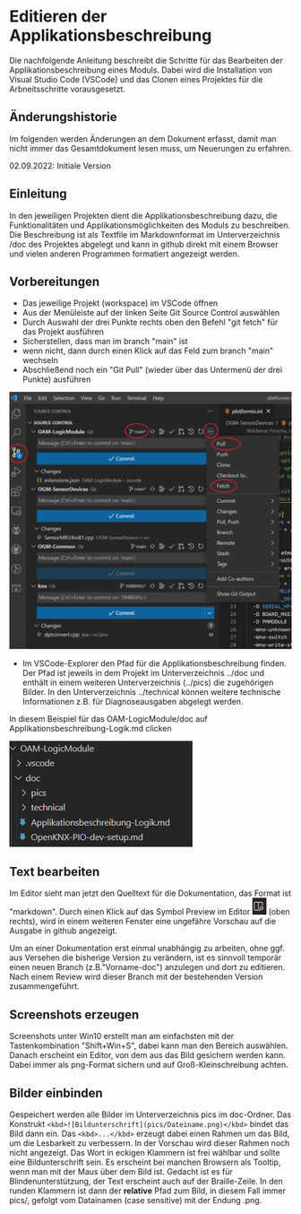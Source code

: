 <!-- 
cSpell:words knxprod EEPROM Ausgangstrigger Sonnenstandsbezogene Sonnenauf vollzumüllen Enocean Pieptönen platformio
cSpell:words softwareseitig untergangszeit Urlaubsinfo Feiertagsinfo Konverterfunktionen Vergleicher Geokoordinaten
cSpell:words Konstantenbelegung vorzubelegen Intervallvergleich Hysteresevergleich Uebersicht Logiktrigger priorität
cSpell:words Szenenkonverter Szenennummern Zahlenbasierte Intervallgrenzen Hystereseschalter Ganzzahlbasierte
cSpell:words erwartungskonform hardwareabhängig Rueckkopplung eingabebereit maliges AUSschaltverzögerung EINschaltverzögerung
cSpell:words Triggersignal expample runterladen Wiregateway updatefähige Updatefunktion Auskühlalarm Zaehler tagestrigger
-->

# Editieren der Applikationsbeschreibung 

Die nachfolgende Anleitung beschreibt die Schritte für das Bearbeiten der Applikationsbeschreibung eines Moduls. Dabei wird die Installation von Visual Studio Code (VSCode) und das Clonen eines Projektes für die Arbneitsschritte vorausgesetzt.

## Änderungshistorie

Im folgenden werden Änderungen an dem Dokument erfasst, damit man nicht immer das Gesamtdokument lesen muss, um Neuerungen zu erfahren.

02.09.2022: Initiale Version


## **Einleitung**

In den jeweiligen Projekten dient die Applikationsbeschreibung dazu, die Funktionalitäten und Applikationsmöglichkeiten des Moduls zu beschreiben. Die Beschreibung ist als Textfile im Markdownformat im Unterverzeichnis /doc des Projektes abgelegt und kann in github direkt mit einem Browser und vielen anderen Programmen formatiert angezeigt werden. 

## **Vorbereitungen**

* Das jeweilige Projekt (workspace) im VSCode öffnen
* Aus der Menüleiste auf der linken Seite Git Source Control auswählen
* Durch Auswahl der drei Punkte rechts oben den Befehl "git fetch" für das Projekt ausführen
* Sicherstellen, dass man im branch "main" ist
* wenn nicht, dann durch einen Klick auf das Feld zum branch "main" wechseln
* Abschließend noch ein "Git Pull" (wieder über das Untermenü der drei Punkte) ausführen

<kbd>![Git](pics/Git-Pull-Fetch.png)</kbd>

* Im VSCode-Explorer den Pfad für die Applikationsbeschreibung finden. Der Pfad ist jeweils in dem Projekt im Unterverzeichnis ../doc und enthält in einem weiteren Unterverzeichnis (../pics) die zugehörigen Bilder. In den Unterverzeichnis ../technical können weitere technische Informationen z.B. für Diagnoseausgaben abgelegt werden.

In diesem Beispiel für das OAM-LogicModule/doc
auf Applikationsbeschreibung-Logik.md clicken

<kbd>![Dateiauswahl](pics/Dateiauswahl.png)</kbd>


## **Text bearbeiten**

Im Editor sieht man jetzt den Quelltext für die Dokumentation, das Format ist "markdown".
Durch einen Klick auf das Symbol Preview im Editor <kbd>![Vorschau](pics/Vorschau.png)</kbd> (oben rechts), wird in einem weiteren Fenster eine ungefähre Vorschau auf die Ausgabe in github angezeigt.


Um an einer Dokumentation erst einmal unabhängig zu arbeiten, ohne ggf. aus Versehen die bisherige Version zu verändern, ist es sinnvoll temporär einen neuen Branch (z.B."Vorname-doc") anzulegen und dort zu editieren. Nach einem Review wird dieser Branch mit der bestehenden Version zusammengeführt.

## **Screenshots erzeugen**

Screenshots unter Win10 erstellt man am einfachsten mit der Tastenkombination "Shift+Win+S", dabei kann man den Bereich auswählen. Danach erscheint ein Editor, von dem aus das Bild gesichern werden kann. Dabei immer als png-Format sichern und auf Groß-Kleinschreibung achten.

## **Bilder einbinden**
Gespeichert werden alle Bilder im Unterverzeichnis pics im doc-Ordner.
Das Konstrukt `<kbd>![Bildunterschrift](pics/Dateiname.png)</kbd>` bindet das Bild dann ein. Das `<kbd>...</kbd>` erzeugt dabei einen Rahmen um das Bild, um die Lesbarkeit zu verbessern. In der Vorschau wird dieser Rahmen noch nicht angezeigt. Das Wort in eckigen Klammern ist frei wählbar und sollte eine Bildunterschrift sein. Es erscheint bei manchen Browsern als Tooltip, wenn man mit der Maus über dem Bild ist. Gedacht ist es für Blindenunterstützung, der Text erscheint auch auf der Braille-Zeile. In den runden Klammern ist dann der **relative** Pfad zum Bild, in diesem Fall immer pics/, gefolgt vom Datainamen (case sensitive) mit der Endung .png. 


